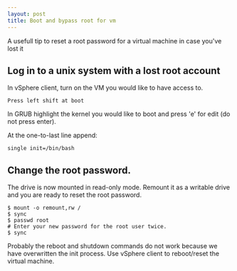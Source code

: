 ```yaml
---
layout: post
title: Boot and bypass root for vm
---
```


A usefull tip to reset a root password for a virtual machine in case you've lost it
<!-- more -->
## Log in to a unix system with a lost root account

In vSphere client, turn on the VM you would like to have access to.

    Press left shift at boot

In GRUB highlight the kernel you would like to boot and press 'e' for edit (do not press enter).

At the one-to-last line append:

    single init=/bin/bash


## Change the root password.

The drive is now mounted in read-only mode. Remount it as a writable drive and you are ready to reset the root password.

    $ mount -o remount,rw /
    $ sync
    $ passwd root
    # Enter your new password for the root user twice.
    $ sync

Probably the reboot and shutdown commands do not work because we have overwritten the init process. Use vSphere client to reboot/reset the virtual machine.
